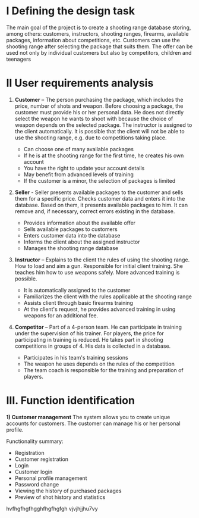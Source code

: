 # I Defining the design task

The main goal of the project is to create a shooting range database storing, among others: customers,
instructors, shooting ranges, firearms, available packages, information about competitions, etc. 
Customers can use the shooting range after selecting the package that suits them. 
The offer can be used not only by individual customers but also by competitors, children and teenagers

# II User requirements analysis

1) **Customer** – The person purchasing the package, which includes the price, number of shots and weapon.
Before choosing a package, the customer must provide his or her personal data.
He does not directly select the weapon he wants to shoot with because the choice of weapon depends on the selected package.
The instructor is assigned to the client automatically. It is possible that the client will not be able to use the shooting range, e.g. due to competitions taking place.

   * Can choose one of many available packages
   * If he is at the shooting range for the first time, he creates his own account
   * You have the right to update your account details
   * May benefit from advanced levels of training
   * If the customer is a minor, the selection of packages is limited

3) **Seller** - Seller presents available packages to the customer and sells them for a specific price.
Checks customer data and enters it into the database. Based on them, it presents available packages to him.
It can remove and, if necessary, correct errors existing in the database.

   * Provides information about the available offer
   * Sells available packages to customers
   * Enters customer data into the database
   * Informs the client about the assigned instructor
   * Manages the shooting range database

3) **Instructor** – Explains to the client the rules of using the shooting range. How to load and aim a gun.
Responsible for initial client training. She teaches him how to use weapons safely. More advanced training is possible.

   * It is automatically assigned to the customer
   * Familiarizes the client with the rules applicable at the shooting range
   * Assists client through basic firearms training
   * At the client's request, he provides advanced training in using weapons for an additional fee.

4) **Competitor** – Part of a 4-person team. He can participate in training under the supervision of his trainer. 
For players, the price for participating in training is reduced. 
He takes part in shooting competitions in groups of 4. His data is collected in a database.

   * Participates in his team's training sessions
   * The weapon he uses depends on the rules of the competition
   * The team coach is responsible for the training and preparation of players.


# III. Function identification

**1) Customer management**
      The system allows you to create unique accounts for customers.
      The customer can manage his or her personal profile.

Functionality summary:
    
   * Registration 
   * Customer registration
   * Login
   * Customer login
   * Personal profile management
   * Password change
   * Viewing the history of purchased packages
   * Preview of shot history and statistics

hvfhgfhgfhgghfhgfhgfgh
vjvjhjjhu7vy
